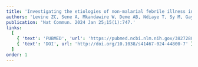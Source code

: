 ```yaml
---
title: 'Investigating the etiologies of non-malarial febrile illness in Senegal using metagenomic sequencing.'
authors: 'Levine ZC, Sene A, Mkandawire W, Deme AB, Ndiaye T, Sy M, Gaye A, Diedhiou Y, Mbaye AM, Ndiaye IM, Gomis J, Ndiop M, Sene D, Faye Paye M, MacInnis BL, Schaffner SF, Park DJ, Badiane AS, Colubri A, Ndiaye M, Sy N, Sabeti PC, Ndiaye D, Siddle KJ.'
publication: 'Nat Commun. 2024 Jan 25;15(1):747.'
links:
  [
    { 'text': 'PUBMED', 'url': 'https://pubmed.ncbi.nlm.nih.gov/38272885/' },
    { 'text': 'DOI', url: 'http://doi.org/10.1038/s41467-024-44800-7' },
  ]
order: 1
---
```

